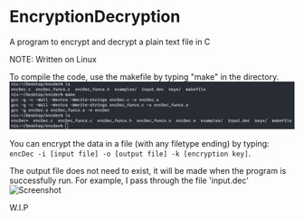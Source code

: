 # EncryptionDecryption
A program to encrypt and decrypt a plain text file in C

NOTE: Written on Linux

To compile the code, use the makefile by typing "make" in the directory.
![Screenshot](images/make.png)

You can encrypt the data in a file (with any filetype ending) by typing:
```encDec -i [input file] -o [output file] -k [encryption key]```.

The output file does not need to exist, it will be made when the program is successfully run.
For example, I pass through the file 'input.dec'
![Screenshot](images/enc.png)

W.I.P
